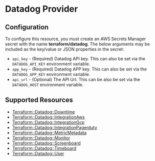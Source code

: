 # Datadog Provider

## Configuration

To configure this resource, you must create an AWS Secrets Manager secret with the name **terraform/datadog**. The below arguments may be included as the key/value or JSON properties in the secret:

* `api_key` - (Required) Datadog API key. This can also be set via the `DATADOG_API_KEY` environment variable.
* `app_key` - (Required) Datadog APP key. This can also be set via the `DATADOG_APP_KEY` environment variable.
* `api_url` - (Optional) The API Url. This can be also be set via the `DATADOG_HOST` environment variable.


## Supported Resources

* [Terraform::Datadog::Downtime](docs/providers/datadog/Downtime.md)
* [Terraform::Datadog::IntegrationAws](docs/providers/datadog/IntegrationAws.md)
* [Terraform::Datadog::IntegrationGcp](docs/providers/datadog/IntegrationGcp.md)
* [Terraform::Datadog::IntegrationPagerduty](docs/providers/datadog/IntegrationPagerduty.md)
* [Terraform::Datadog::MetricMetadata](docs/providers/datadog/MetricMetadata.md)
* [Terraform::Datadog::Monitor](docs/providers/datadog/Monitor.md)
* [Terraform::Datadog::Screenboard](docs/providers/datadog/Screenboard.md)
* [Terraform::Datadog::Timeboard](docs/providers/datadog/Timeboard.md)
* [Terraform::Datadog::User](docs/providers/datadog/User.md)